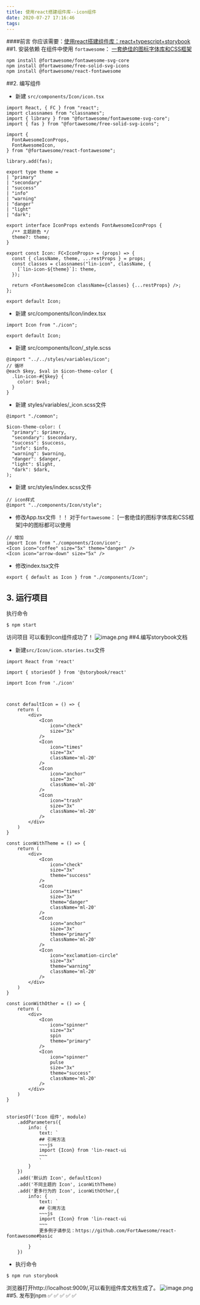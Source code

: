 ```yaml
---
title: 使用react搭建组件库--icon组件
date: 2020-07-27 17:16:46
tags:
---
```


####前言
你应该需要：[使用react搭建组件库：react+typescript+storybook]([https://www.jianshu.com/p/8ef96e06adcc](https://www.jianshu.com/p/8ef96e06adcc)
)
##1. 安装依赖
在组件中使用 `fortawesome`： [一套绝佳的图标字体库和CSS框架](http://www.fontawesome.com.cn)

```
npm install @fortawesome/fontawesome-svg-core
npm install @fortawesome/free-solid-svg-icons
npm install @fortawesome/react-fontawesome
```
##2. 编写组件
* 新建 `src/components/Icon/icon.tsx`
```
import React, { FC } from "react";
import classnames from "classnames";
import { library } from "@fortawesome/fontawesome-svg-core";
import { fas } from "@fortawesome/free-solid-svg-icons";

import {
  FontAwesomeIconProps,
  FontAwesomeIcon,
} from "@fortawesome/react-fontawesome";

library.add(fas);

export type theme = 
| "primary"
| "secondary"
| "success"
| "info"
| "warning"
| "danger"
| "light"
| "dark";

export interface IconProps extends FontAwesomeIconProps {
  /** 主题颜色 */
  theme?: theme;
}

export const Icon: FC<IconProps> = (props) => {
  const { className, theme, ...restProps } = props;
  const classes = classnames("lin-icon", className, {
    [`lin-icon-${theme}`]: theme,
  });

  return <FontAwesomeIcon className={classes} {...restProps} />;
};

export default Icon;
```
* 新建 src/components/Icon/index.tsx
 ```
import Icon from "./icon";

export default Icon;
```
* 新建 src/components/Icon/_style.scss
```
@import "../../styles/variables/icon";
// 循环
@each $key, $val in $icon-theme-color {
  .lin-icon-#{$key} {
    color: $val;
  }
}
```

* 新建 styles/variables/_icon.scss文件
```
@import "./common";

$icon-theme-color: (
  "primary": $primary,
  "secondary": $secondary,
  "success": $success,
  "info": $info,
  "warning": $warning,
  "danger": $danger,
  "light": $light,
  "dark": $dark,
);
```
* 新建 src/styles/index.scss文件
```
// icon样式
@import "../components/Icon/style";
```
* 修改App.tsx文件
！！ 对于`fortawesome`： [一套绝佳的图标字体库和CSS框架]中的图标都可以使用
```
// 增加
import Icon from "./components/Icon/icon";
<Icon icon="coffee" size="5x" theme="danger" />
<Icon icon="arrow-down" size="5x" />
```
* 修改index.tsx文件
```
export { default as Icon } from "./components/Icon";
```
## 3. 运行项目
 执行命令
```
$ npm start
```
访问项目 可以看到Icon组件成功了！
![image.png](https://upload-images.jianshu.io/upload_images/11846892-8c703c6cd972d3e2.png?imageMogr2/auto-orient/strip%7CimageView2/2/w/1240)
##4.编写storybook文档
* 新建`src/Icon/icon.stories.tsx`文件
```
import React from 'react'

import { storiesOf } from '@storybook/react'

import Icon from './icon'



const defaultIcon = () => {
    return (
        <div>
            <Icon
                icon="check"
                size="3x"
            />
            <Icon
                icon="times"
                size="3x"
                className='ml-20'
            />
            <Icon
                icon="anchor"
                size="3x"
                className='ml-20'
            />
            <Icon
                icon="trash"
                size="3x"
                className='ml-20'
            />
        </div>
    )
}

const iconWithTheme = () => {
    return (
        <div>
            <Icon
                icon="check"
                size="3x"
                theme="success"
            />
            <Icon
                icon="times"
                size="3x"
                theme="danger"
                className='ml-20'
            />
            <Icon
                icon="anchor"
                size="3x"
                theme="primary"
                className='ml-20'
            />
            <Icon
                icon="exclamation-circle"
                size="3x"
                theme="warning"
                className='ml-20'
            />
        </div>
    )
}

const iconWithOther = () => {
    return (
        <div>
            <Icon
                icon="spinner"
                size="3x"
                spin
                theme="primary"
            />
            <Icon
                icon="spinner"
                pulse
                size="3x"
                theme="success"
                className='ml-20'
            />
        </div>
    )
}


storiesOf('Icon 组件', module)
    .addParameters({
        info: {
            text: `
            ## 引用方法
            ~~~js
            import {Icon} from 'lin-react-ui
            ~~~
            `
        }
    })
    .add('默认的 Icon', defaultIcon)
    .add('不同主题的 Icon', iconWithTheme)
    .add('更多行为的 Icon', iconWithOther,{
        info: {
            text: `
            ## 引用方法
            ~~~js
            import {Icon} from 'lin-react-ui
            ~~~
            更多例子请参见：https://github.com/FortAwesome/react-fontawesome#basic
            `
        }
    })
```
* 执行命令
```
$ npm run storybook
```
浏览器打开http://localhost:9009/,可以看到组件库文档生成了。
![image.png](https://upload-images.jianshu.io/upload_images/11846892-f5e3bf4ef4168c78.png?imageMogr2/auto-orient/strip%7CimageView2/2/w/1240)
##5. 发布到npm
 ✅ ✅ ✅ ✅ ✅


